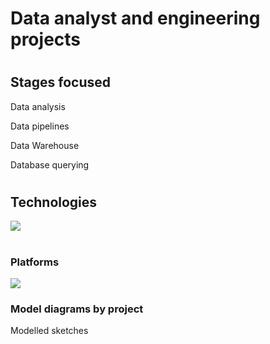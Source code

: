 # <h1> Data analyst and engineering projects </h1>

#

## Stages focused

<p>
<p>Data analysis</p>

<p>Data pipelines</p>

<p>Data Warehouse</p>

<p>Database querying</p>

</p>

#

## Technologies

<div style="display:flex; margin: auto;">
<img src="https://img.shields.io/badge/Python-3776AB?style=for-the-badge&logo=python&logoColor=white">
</div>

#

### Platforms

<div style="display:flex; margin: auto;">
  <img src="https://img.shields.io/badge/Kaggle-20BEFF?style=for-the-badge&logo=Kaggle&logoColor=white">
</div>

### Model diagrams by project

<p>
Modelled sketches
</p>
